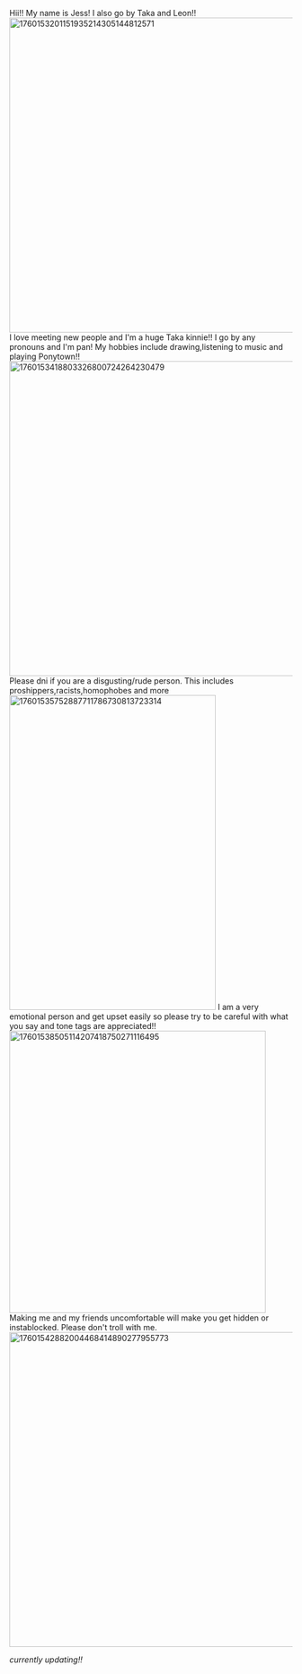 Hii!! My name is Jess! I also go by Taka and Leon!!
<img width="819" height="560" alt="1760153201151935214305144812571" src="https://github.com/user-attachments/assets/02015c76-414b-4262-9e71-a5353979ad99" />
I love meeting new people and I'm a huge Taka kinnie!! I go by any pronouns and I'm pan! My hobbies include drawing,listening to music and playing Ponytown!!
<img width="611" height="560" alt="1760153418803326800724264230479" src="https://github.com/user-attachments/assets/775fc2d2-3e09-48b5-b126-22b3136f1f20" />
Please dni if you are a disgusting/rude person. This includes proshippers,racists,homophobes and more
<img width="367" height="560" alt="17601535752887711786730813723314" src="https://github.com/user-attachments/assets/6ec2f3d8-5b69-4337-b8da-3d4c06adfd4c" />
I am a very emotional person and get upset easily so please try to be careful with what you say and tone tags are appreciated!!
<img width="456" height="502" alt="17601538505114207418750271116495" src="https://github.com/user-attachments/assets/02cef446-38d4-4f10-b74f-3bb23287115a" />
Making me and my friends uncomfortable will make you get hidden or instablocked. Please don't troll with me.
<img width="639" height="560" alt="17601542882004468414890277955773" src="https://github.com/user-attachments/assets/3aeca50b-43a6-4824-b1c9-5e35a80f2050" />


*currently updating!!*

